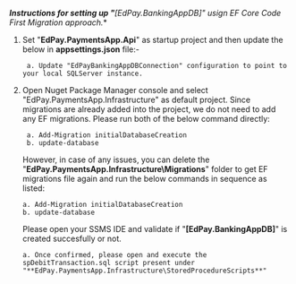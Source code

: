 ﻿***Instructions for setting up "**[EdPay.BankingAppDB]**" usign EF Core Code First Migration approach.**

1) Set "**EdPay.PaymentsApp.Api**" as startup project and then update the below in **appsettings.json** file:-

		a. Update "EdPayBankingAppDBConnection" configuration to point to your local SQLServer instance.

2) Open Nuget Package Manager console and select "EdPay.PaymentsApp.Infrastructure" as default project. Since migrations are already added into the project, we do not need to add any EF migrations. Please run both of the below command directly:

     	a. Add-Migration initialDatabaseCreation
	    b. update-database

    However, in case of any issues, you can delete the "**EdPay.PaymentsApp.Infrastructure\Migrations**" folder to get EF migrations file again and run the below commands in sequence as listed:
	
       a. Add-Migration initialDatabaseCreation
	   b. update-database

    Please open your SSMS IDE and validate if "**[EdPay.BankingAppDB]**" is created succesfully or not.  
 	
       a. Once confirmed, please open and execute the spDebitTransaction.sql script present under "**EdPay.PaymentsApp.Infrastructure\StoredProcedureScripts**"